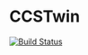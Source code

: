 # CCSTwin

[![Build Status](https://github.com/jerell/jl-interop/actions/workflows/buildAndTestJl.yml/badge.svg?branch=main)](https://github.com/jerell/jl-interop/actions/workflows/buildAndTestJl.yml?query=branch%3Amain)
